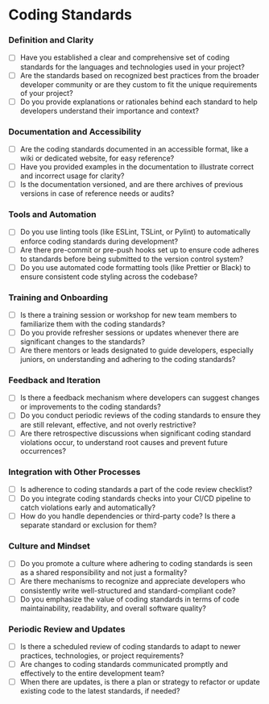 # Coding Standards

### **Definition and Clarity**

- [ ]  Have you established a clear and comprehensive set of coding standards for the languages and technologies used in your project?
- [ ]  Are the standards based on recognized best practices from the broader developer community or are they custom to fit the unique requirements of your project?
- [ ]  Do you provide explanations or rationales behind each standard to help developers understand their importance and context?

### **Documentation and Accessibility**

- [ ]  Are the coding standards documented in an accessible format, like a wiki or dedicated website, for easy reference?
- [ ]  Have you provided examples in the documentation to illustrate correct and incorrect usage for clarity?
- [ ]  Is the documentation versioned, and are there archives of previous versions in case of reference needs or audits?

### **Tools and Automation**

- [ ]  Do you use linting tools (like ESLint, TSLint, or Pylint) to automatically enforce coding standards during development?
- [ ]  Are there pre-commit or pre-push hooks set up to ensure code adheres to standards before being submitted to the version control system?
- [ ]  Do you use automated code formatting tools (like Prettier or Black) to ensure consistent code styling across the codebase?

### **Training and Onboarding**

- [ ]  Is there a training session or workshop for new team members to familiarize them with the coding standards?
- [ ]  Do you provide refresher sessions or updates whenever there are significant changes to the standards?
- [ ]  Are there mentors or leads designated to guide developers, especially juniors, on understanding and adhering to the coding standards?

### **Feedback and Iteration**

- [ ]  Is there a feedback mechanism where developers can suggest changes or improvements to the coding standards?
- [ ]  Do you conduct periodic reviews of the coding standards to ensure they are still relevant, effective, and not overly restrictive?
- [ ]  Are there retrospective discussions when significant coding standard violations occur, to understand root causes and prevent future occurrences?

### **Integration with Other Processes**

- [ ]  Is adherence to coding standards a part of the code review checklist?
- [ ]  Do you integrate coding standards checks into your CI/CD pipeline to catch violations early and automatically?
- [ ]  How do you handle dependencies or third-party code? Is there a separate standard or exclusion for them?

### **Culture and Mindset**

- [ ]  Do you promote a culture where adhering to coding standards is seen as a shared responsibility and not just a formality?
- [ ]  Are there mechanisms to recognize and appreciate developers who consistently write well-structured and standard-compliant code?
- [ ]  Do you emphasize the value of coding standards in terms of code maintainability, readability, and overall software quality?

### **Periodic Review and Updates**

- [ ]  Is there a scheduled review of coding standards to adapt to newer practices, technologies, or project requirements?
- [ ]  Are changes to coding standards communicated promptly and effectively to the entire development team?
- [ ]  When there are updates, is there a plan or strategy to refactor or update existing code to the latest standards, if needed?